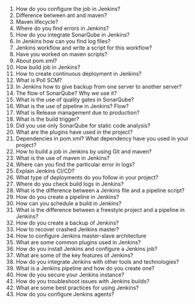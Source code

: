 
1. How do you configure the job in Jenkins?
2. Difference between ant and maven?
3. Maven lifecycle?
4. Where do you find errors in Jenkins?
5. How do you integrate SonarQube in Jenkins?
6. In Jenkins how can you find log files?
7. Jenkins workflow and write a script for this workflow?
8. Have you worked on maven scripts?
9. About pom.xml?
10. How build job in Jenkins?
11. How to create continuous deployment in Jenkins?
12. What is Poll SCM?
13. In Jenkins how to give backup from one server to another server?
14. The flow of SonarQube? Why we use it?
15. What is the use of quality gates in SonarQube?
16. What is the use of pipeline in Jenkins? Flow?
17. What is Release management due to production?
18. What is the build trigger?
19. Did you use only SonarQube for static code analysis?
20. What are the plugins have used in the project?
21. Dependencies in pom.xml? What dependency have you used in your project?
22. How to build a job in Jenkins by using Git and maven?
23. What is the use of maven in Jenkins?
24. Where can you find the particular error in logs?
25. Explain Jenkins CI/CD?
26. What type of deployments do you follow in your project?
27. Where do you check build logs in Jenkins?
28. What is the difference between a Jenkins file and a pipeline script?
29. How do you create a pipeline in Jenkins?
30. How can you schedule a build in Jenkins?
31. What is the difference between a freestyle project and a pipeline in Jenkins?
32. How do you create a backup of Jenkins?
33. How to recover crashed Jenkins master?
34. How to configure Jenkins master-slave architecture
35. What are some common plugins used in Jenkins?
36. How do you install Jenkins and configure a Jenkins job?
37. What are some of the key features of Jenkins?
38. How do you integrate Jenkins with other tools and technologies?
39. What is a Jenkins pipeline and how do you create one?
40. How do you secure your Jenkins instance?
41. How do you troubleshoot issues with Jenkins builds?
42. What are some best practices for using Jenkins?
43. How do you configure Jenkins agents?